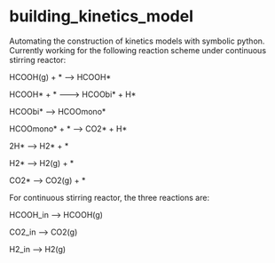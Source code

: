 # building_kinetics_model
Automating the construction of kinetics models with symbolic python. 
Currently working for the following reaction scheme under continuous stirring reactor:

HCOOH(g) + * --> HCOOH* 

HCOOH* + * ---> HCOObi* + H*

HCOObi* --> HCOOmono* 

HCOOmono* + * --> CO2* + H*

2H* --> H2* + *

H2* --> H2(g) + *

CO2* --> CO2(g) + *

For continuous stirring reactor, the three reactions are:

HCOOH_in --> HCOOH(g)

CO2_in --> CO2(g)

H2_in --> H2(g)
